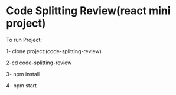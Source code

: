 #  Code Splitting Review(react mini project)

To run Project:

1- clone project:(code-splitting-review)

2-cd code-splitting-review

3- npm install

4- npm start
